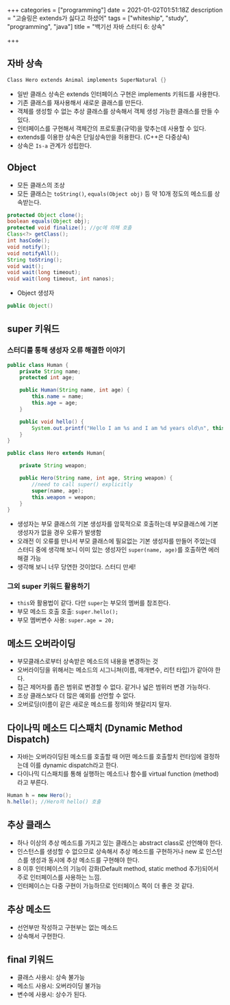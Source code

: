+++
categories = ["programming"]
date = 2021-01-02T01:51:18Z
description = "고슬링은 extends가 싫다고 하셨어"
tags = ["whiteship", "study", "programming", "java"]
title = "백기선 자바 스터디 6: 상속"

+++
## 자바 상속

```csharp
Class Hero extends Animal implements SuperNatural {}
```

- 일반 클래스 상속은 extends 인터페이스 구현은 implements 키워드를 사용한다.
- 기존 클래스를 재사용해서 새로운 클래스를 만든다.
- 객체를 생성할 수 없는 추상 클래스를 상속해서 객체 생성 가능한 클래스를 만들 수 있다.
- 인터페이스를 구현해서 객체간의 프로토콜(규약)을 맞추는데 사용할 수 있다.
- extends를 이용한 상속은 단일상속만을 허용한다. (C++은 다중상속)
- 상속은 `Is-a` 관계가 성립한다.

## Object

- 모든 클래스의 조상
- 모든 클래스는 `toString()`, `equals(Object obj)` 등 약 10개 정도의 메소드를 상속받는다.

```java
protected Object clone();
boolean equals(Object obj);
protected void finalize(); //gc에 의해 호출
Class<?> getClass();
int hasCode();
void notify();
void notifyAll();
String toString();
void wait();
void wait(long timeout);
void wait(long timeout, int nanos);
```

- Object 생성자

```java
public Object()
```

## super 키워드

### 스터디를 통해 생성자 오류 해결한 이야기

```java
public class Human {
    private String name;
    protected int age;

    public Human(String name, int age) {
        this.name = name;
        this.age = age;
    }

    public void hello() {
        System.out.printf("Hello I am %s and I am %d years old\n", this.name, this.age);
    }
}

public class Hero extends Human{

    private String weapon;

    public Hero(String name, int age, String weapon) {
        //need to call super() explicitly
        super(name, age); 
        this.weapon = weapon;
    }
}
```

- 생성자는 부모 클래스의 기본 생성자를 암묵적으로 호출하는데 부모클래스에 기본 생성자가 없을 경우 오류가 발생함
- 오래전 이 오류를 만나서 부모 클래스에 필요없는 기본 생성자를 만들어 주었는데 스터디 중에 생각해 보니 이미 있는 생성자인 `super(name, age)`를 호출하면 에러 해결 가능
- 생각해 보니 너무 당연한 것이었다. 스터디 만세!

### 그외  super 키워드 활용하기

- `this`와 활용법이 같다. 다만 `super`는 부모의 멤버를 참조한다.
- 부모 메소드 호출 호출: `super.hello();`
- 부모 멤버변수 사용: `super.age = 20;`

## 메소드 오버라이딩

- 부모클래스로부터 상속받은 메소드의 내용을 변경하는 것
- 오버라이딩을 위해서는 메소드의 시그니쳐(이름, 매개변수, 리턴 타입)가 같아야 한다.
- 접근 제어자를 좁은 범위로 변경할 수 없다. 같거나 넓은 범위러 변경 가능하다.
- 조상 클래스보다 더 많은 예외를 선언할 수 없다.
- 오버로딩(이름이 같은 새로운 메소드를 정의)와 헷갈리지 말자.

## 다이나믹 메소드 디스패치 (Dynamic Method Dispatch)

- 자바는 오버라이딩된 메소드를 호출할 때 어떤 메소드를 호출할치 런타임에 결정하는데 이를 dynamic dispatch라고 한다.
- 다이나믹 디스패치를 통해 실행하는 메소드나 함수를 virtual function (method) 라고 부른다.

```java
Human h = new Hero();
h.hello(); //Hero의 hello() 호출
```

## 추상 클래스

- 하나 이상의 추상 메소드를 가지고 있는 클래스는 abstract class로 선언해야 한다.
- 인스턴스를 생성할 수 없으므로 상속해서 추상 메소드를 구현하거나 new 로 인스턴스를 생성과 동시에 추상 메소드를 구현해야 한다.
- 8 이후 인터페이스의 기능이 강화(Default method, static method 추가)되어서 주로 인터페이스를 사용하는 느낌.
- 인터페이스는 다중 구현이 가능하므로 인터페이스 쪽이 더 좋은 것 같다.

## 추상 메소드

- 선언부만 작성하고 구현부는 없는 메소드
- 상속해서 구현한다.

## final 키워드

- 클래스 사용시: 상속 불가능
- 메소드 사용시: 오버라이딩 불가능
- 변수에 사용시: 상수가 된다.